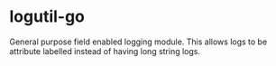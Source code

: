 # logutil-go

General purpose field enabled logging module. This allows logs to be attribute labelled instead of having long string logs.
